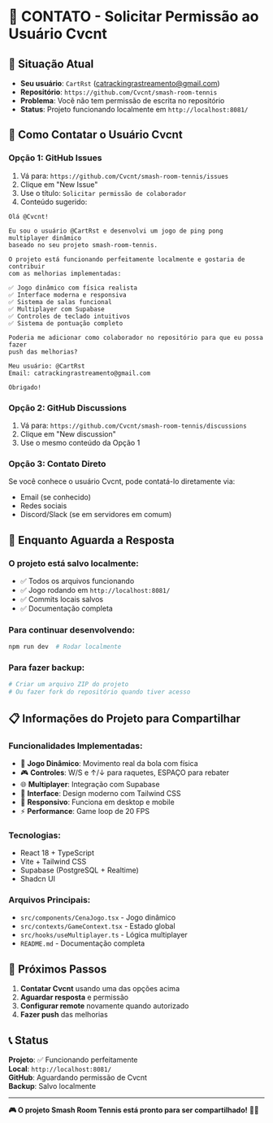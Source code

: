 # 📧 CONTATO - Solicitar Permissão ao Usuário Cvcnt

## 🎯 **Situação Atual**

- **Seu usuário**: `CartRst` (catrackingrastreamento@gmail.com)
- **Repositório**: `https://github.com/Cvcnt/smash-room-tennis`
- **Problema**: Você não tem permissão de escrita no repositório
- **Status**: Projeto funcionando localmente em `http://localhost:8081/`

## 📝 **Como Contatar o Usuário Cvcnt**

### **Opção 1: GitHub Issues**
1. Vá para: `https://github.com/Cvcnt/smash-room-tennis/issues`
2. Clique em "New Issue"
3. Use o título: `Solicitar permissão de colaborador`
4. Conteúdo sugerido:

```
Olá @Cvcnt!

Eu sou o usuário @CartRst e desenvolvi um jogo de ping pong multiplayer dinâmico 
baseado no seu projeto smash-room-tennis.

O projeto está funcionando perfeitamente localmente e gostaria de contribuir 
com as melhorias implementadas:

✅ Jogo dinâmico com física realista
✅ Interface moderna e responsiva
✅ Sistema de salas funcional
✅ Multiplayer com Supabase
✅ Controles de teclado intuitivos
✅ Sistema de pontuação completo

Poderia me adicionar como colaborador no repositório para que eu possa fazer 
push das melhorias?

Meu usuário: @CartRst
Email: catrackingrastreamento@gmail.com

Obrigado!
```

### **Opção 2: GitHub Discussions**
1. Vá para: `https://github.com/Cvcnt/smash-room-tennis/discussions`
2. Clique em "New discussion"
3. Use o mesmo conteúdo da Opção 1

### **Opção 3: Contato Direto**
Se você conhece o usuário Cvcnt, pode contatá-lo diretamente via:
- Email (se conhecido)
- Redes sociais
- Discord/Slack (se em servidores em comum)

## 🔧 **Enquanto Aguarda a Resposta**

### **O projeto está salvo localmente:**
- ✅ Todos os arquivos funcionando
- ✅ Jogo rodando em `http://localhost:8081/`
- ✅ Commits locais salvos
- ✅ Documentação completa

### **Para continuar desenvolvendo:**
```bash
npm run dev  # Rodar localmente
```

### **Para fazer backup:**
```bash
# Criar um arquivo ZIP do projeto
# Ou fazer fork do repositório quando tiver acesso
```

## 📋 **Informações do Projeto para Compartilhar**

### **Funcionalidades Implementadas:**
- 🏓 **Jogo Dinâmico**: Movimento real da bola com física
- 🎮 **Controles**: W/S e ↑/↓ para raquetes, ESPAÇO para rebater
- 🌐 **Multiplayer**: Integração com Supabase
- 🎨 **Interface**: Design moderno com Tailwind CSS
- 📱 **Responsivo**: Funciona em desktop e mobile
- ⚡ **Performance**: Game loop de 20 FPS

### **Tecnologias:**
- React 18 + TypeScript
- Vite + Tailwind CSS
- Supabase (PostgreSQL + Realtime)
- Shadcn UI

### **Arquivos Principais:**
- `src/components/CenaJogo.tsx` - Jogo dinâmico
- `src/contexts/GameContext.tsx` - Estado global
- `src/hooks/useMultiplayer.ts` - Lógica multiplayer
- `README.md` - Documentação completa

## 🎯 **Próximos Passos**

1. **Contatar Cvcnt** usando uma das opções acima
2. **Aguardar resposta** e permissão
3. **Configurar remote** novamente quando autorizado
4. **Fazer push** das melhorias

## 📞 **Status**

**Projeto**: ✅ Funcionando perfeitamente  
**Local**: `http://localhost:8081/`  
**GitHub**: Aguardando permissão de Cvcnt  
**Backup**: Salvo localmente  

---

**🎮 O projeto Smash Room Tennis está pronto para ser compartilhado!** 🏓✨ 